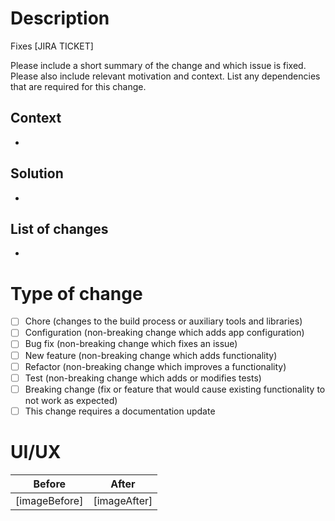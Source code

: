 # Description

Fixes [JIRA TICKET]

Please include a short summary of the change and which issue is fixed. Please also include relevant motivation and context. List any dependencies that are required for this change.

## Context

-

## Solution

-

## List of changes

-

# Type of change

-   [ ] Chore (changes to the build process or auxiliary tools and libraries)
-   [ ] Configuration (non-breaking change which adds app configuration)
-   [ ] Bug fix (non-breaking change which fixes an issue)
-   [ ] New feature (non-breaking change which adds functionality)
-   [ ] Refactor (non-breaking change which improves a functionality)
-   [ ] Test (non-breaking change which adds or modifies tests)
-   [ ] Breaking change (fix or feature that would cause existing functionality to not work as expected)
-   [ ] This change requires a documentation update

# UI/UX

| Before        | After        |
| ------------- | ------------ |
| [imageBefore] | [imageAfter] |